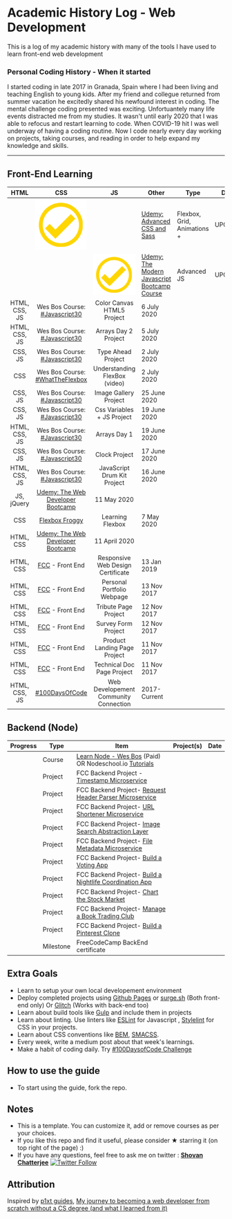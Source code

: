 
# Academic History Log - Web Development
This is a log of my academic history with many of the tools I have used to learn front-end web development <br>

### Personal Coding History - When it started
I started coding in late 2017 in Granada, Spain where I had been living and teaching English to young kids. After my friend and collegue returned from summer vacation he excitedly shared his newfound interest in coding. The mental challenge coding presented was exciting. Unfortuantely many life events distracted me from my studies. It wasn't until early 2020 that I was able to refocus and restart learning to code. When COVID-19 hit I was well underway of having a coding routine. Now I code nearly every day working on projects, taking courses, and reading in order to help expand my knowledge and skills.

------

## Front-End Learning

[check]: yellowCheck.png "check"

| HTML | CSS | JS | Other | Type | Details | Date |
| :-----: | :-----: | :-----: | ------ | ------ | ------ | ------ |
| | ![check][check] | | [Udemy: Advanced CSS and Sass](https://www.udemy.com/course/advanced-css-and-sass/) | Flexbox, Grid, Animations + | UPCOMING |
| | | ![check][check] |[Udemy: The Modern Javascript Bootcamp Course](https://www.udemy.com/course/javascript-beginners-complete-tutorial/) | Advanced JS | UPCOMING |
| HTML, CSS, JS | Wes Bos Course: [#Javascript30](https://javascript30.com/) | Color Canvas HTML5 Project | 6 July 2020 |
| HTML, CSS, JS | Wes Bos Course: [#Javascript30](https://javascript30.com/) | Arrays Day 2 Project | 5 July 2020 |
| CSS, JS | Wes Bos Course: [#Javascript30](https://javascript30.com/) | Type Ahead Project | 2 July 2020 |
| CSS | Wes Bos Course: [#WhatTheFlexbox](https://flexbox.io/) | Understanding FlexBox (video) | 2 July 2020 |
| CSS, JS | Wes Bos Course: [#Javascript30](https://javascript30.com/) | Image Gallery Project | 25 June 2020 |
| CSS, JS | Wes Bos Course: [#Javascript30](https://javascript30.com/) | Css Variables + JS Project | 19 June 2020 |
| HTML, CSS, JS | Wes Bos Course: [#Javascript30](https://javascript30.com/) | Arrays Day 1 | 19 June 2020 |
| CSS, JS | Wes Bos Course: [#Javascript30](https://javascript30.com/) | Clock Project | 17 June 2020 |
| HTML, CSS, JS | Wes Bos Course: [#Javascript30](https://javascript30.com/) | JavaScript Drum Kit Project | 16 June 2020 |
| JS, jQuery | [Udemy: The Web Developer Bootcamp](https://www.udemy.com/course/the-web-developer-bootcamp/) | 11 May 2020 |
| CSS | [Flexbox Froggy](http://flexboxfroggy.com/) | Learning Flexbox | 7 May 2020
| HTML, CSS | [Udemy: The Web Developer Bootcamp](https://www.udemy.com/course/the-web-developer-bootcamp/) | 11 April 2020 |
| HTML, CSS | [FCC](https://www.freecodecamp.org/) - Front End | Responsive Web Design Certificate | 13 Jan 2019 |
| HTML, CSS | [FCC](https://www.freecodecamp.org/) - Front End | Personal Portfolio Webpage | 13 Nov 2017 |
| HTML, CSS | [FCC](https://www.freecodecamp.org/) - Front End | Tribute Page Project | 12 Nov 2017 |
| HTML, CSS | [FCC](https://www.freecodecamp.org/) - Front End | Survey Form Project | 12 Nov 2017 |
| HTML, CSS | [FCC](https://www.freecodecamp.org/) - Front End | Product Landing Page Project | 11 Nov 2017 |
| HTML, CSS | [FCC](https://www.freecodecamp.org/) - Front End | Technical Doc Page Project | 11 Nov 2017 |
| HTML, CSS, JS | [#100DaysOfCode](https://www.100daysofcode.com/) | Web Developement Community Connection | 2017-Current |


## Backend (Node)
| Progress | Type | Item | Project(s) | Date |
|:------:|------|------|------------|:-------:|
|   | Course | [Learn Node - Wes Bos](https://learnnode.com/) (Paid) OR Nodeschool.io [Tutorials](https://nodeschool.io/) |   |    |
|   | Project | FCC Backend Project - [Timestamp Microservice](https://www.freecodecamp.com/challenges/timestamp-microservice) |   |    |
|   | Project | FCC Backend Project- [Request Header Parser Microservice](https://www.freecodecamp.com/challenges/request-header-parser-microservice) |   |    |
|   | Project | FCC Backend Project- [URL Shortener Microservice](https://www.freecodecamp.com/challenges/url-shortener-microservice) |   |    |
|   | Project | FCC Backend Project- [Image Search Abstraction Layer](https://www.freecodecamp.com/challenges/image-search-abstraction-layer) |   |    |
|   | Project | FCC Backend Project- [File Metadata Microservice](https://www.freecodecamp.com/challenges/file-metadata-microservice) |   |    |
|   | Project | FCC Backend Project- [Build a Voting App](https://www.freecodecamp.com/challenges/build-a-voting-app) |   |    |
|   | Project | FCC Backend Project- [Build a Nightlife Coordination App](https://www.freecodecamp.com/challenges/build-a-nightlife-coordination-app) |   |    |
|   | Project | FCC Backend Project- [Chart the Stock Market](https://www.freecodecamp.com/challenges/chart-the-stock-market) |   |    |
|   | Project | FCC Backend Project- [Manage a Book Trading Club](https://www.freecodecamp.com/challenges/manage-a-book-trading-club) |   |    |
|   | Project | FCC Backend Project- [Build a Pinterest Clone](https://www.freecodecamp.com/challenges/build-a-pinterest-clone) |   |    |
|   | Milestone | FreeCodeCamp BackEnd certificate |   |    |


## Extra Goals
* Learn to setup your own local developement environment
* Deploy completed projects using [Github Pages](https://pages.github.com/) or [surge.sh](http://surge.sh/) (Both front-end only) Or [Glitch](https://glitch.com/) (Works with back-end too)
* Learn about build tools like [Gulp](https://gulpjs.com/) and include them in projects
* Learn about linting. Use linters like [ESLint](https://eslint.org/) for Javascript , [Stylelint](https://stylelint.io/) for CSS in your projects.
* Learn about CSS conventions like [BEM](http://getbem.com/introduction/), [SMACSS](https://smacss.com/book/).
* Every week, write a medium post about that week's learnings.
* Make a habit of coding daily. Try [#100DaysofCode Challenge](http://100daysofcode.com/)


## How to use the guide
* To start using the guide, fork the repo.

## Notes
* This is a template. You can customize it, add or remove courses as per your choices.
* If you like this repo and find it useful, please consider ★ starring it (on top right of the page) :)
* If you have any questions, feel free to ask me on twitter : **[Shovan Chatterjee](https://twitter.com/shovan_ch)** [![Twitter Follow](https://img.shields.io/twitter/follow/shovan_ch.svg?style=flat-square&label=Follow%20@shovan_ch)](https://twitter.com/intent/follow?screen_name=shovan_ch)

## Attribution
Inspired by [p1xt guides](https://github.com/P1xt/p1xt-guides), [My journey to becoming a web developer from scratch without a CS degree (and what I learned from it)](https://medium.freecodecamp.com/my-journey-to-becoming-a-web-developer-from-scratch-without-a-cs-degree-2-years-later-and-what-i-4a7fd2ff5503)